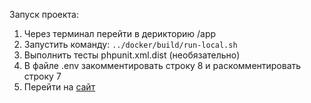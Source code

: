 Запуск проекта: 
1. Через терминал перейти в дерикторию /app
2. Запустить команду:
`../docker/build/run-local.sh`
3. Выполнить тесты phpunit.xml.dist (необязательно)
4. В файле .env закомментировать строку 8 и раскомментировать строку 7
5. Перейти на [сайт](http://localhost:9012)
